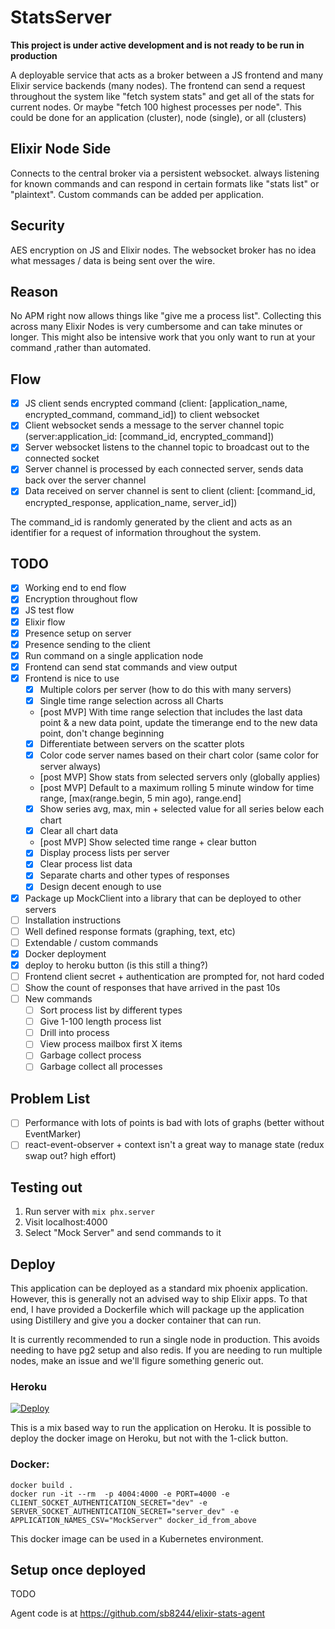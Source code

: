 # StatsServer

**This project is under active development and is not ready to be run in production**

A deployable service that acts as a broker between a JS frontend and many Elixir service backends (many nodes). The frontend can send a request throughout the system like "fetch system stats" and get all of the stats for current nodes. Or maybe "fetch 100 highest processes per node". This could be done for an application (cluster), node (single), or all (clusters)

## Elixir Node Side

Connects to the central broker via a persistent websocket. always listening for known commands and can respond in certain formats like "stats list" or "plaintext". Custom commands can be added per application.

## Security

AES encryption on JS and Elixir nodes. The websocket broker has no idea what messages / data is being sent over the wire.

## Reason

No APM right now allows things like "give me a process list". Collecting this across many Elixir Nodes is very cumbersome and can take minutes or longer. This might also be intensive work that you only want to run at your command ,rather than automated.

## Flow

- [x] JS client sends encrypted command (client: [application_name, encrypted_command, command_id]) to client websocket
- [x] Client websocket sends a message to the server channel topic (server:application_id: [command_id, encrypted_command])
- [x] Server websocket listens to the channel topic to broadcast out to the connected socket
- [x] Server channel is processed by each connected server, sends data back over the server channel
- [x] Data received on server channel is sent to client (client: [command_id, encrypted_response, application_name, server_id])

The command_id is randomly generated by the client and acts as an identifier for a request of information throughout the system.

## TODO

- [x] Working end to end flow
- [x] Encryption throughout flow
- [x] JS test flow
- [x] Elixir flow
- [x] Presence setup on server
- [x] Presence sending to the client
- [x] Run command on a single application node
- [x] Frontend can send stat commands and view output
- [x] Frontend is nice to use
  - [x] Multiple colors per server (how to do this with many servers)
  - [x] Single time range selection across all Charts
  - [post MVP] With time range selection that includes the last data point & a new data point, update the timerange end
        to the new data point, don't change beginning
  - [x] Differentiate between servers on the scatter plots
  - [x] Color code server names based on their chart color (same color for server always)
  - [post MVP] Show stats from selected servers only (globally applies)
  - [post MVP] Default to a maximum rolling 5 minute window for time range, [max(range.begin, 5 min ago), range.end]
  - [x] Show series avg, max, min + selected value for all series below each chart
  - [x] Clear all chart data
  - [post MVP] Show selected time range + clear button
  - [x] Display process lists per server
  - [x] Clear process list data
  - [x] Separate charts and other types of responses
  - [x] Design decent enough to use
- [x] Package up MockClient into a library that can be deployed to other servers
- [ ] Installation instructions
- [ ] Well defined response formats (graphing, text, etc)
- [ ] Extendable / custom commands
- [x] Docker deployment
- [x] deploy to heroku button (is this still a thing?)
- [ ] Frontend client secret + authentication are prompted for, not hard coded
- [ ] Show the count of responses that have arrived in the past 10s
- [ ] New commands
  - [ ] Sort process list by different types
  - [ ] Give 1-100 length process list
  - [ ] Drill into process
  - [ ] View process mailbox first X items
  - [ ] Garbage collect process
  - [ ] Garbage collect all processes

## Problem List

- [ ] Performance with lots of points is bad with lots of graphs (better without EventMarker)
- [ ] react-event-observer + context isn't a great way to manage state (redux swap out? high effort)

## Testing out

1. Run server with `mix phx.server`
2. Visit localhost:4000
3. Select "Mock Server" and send commands to it

## Deploy

This application can be deployed as a standard mix phoenix application. However, this
is generally not an advised way to ship Elixir apps. To that end, I have provided a
Dockerfile which will package up the application using Distillery and give you a
docker container that can run.

It is currently recommended to run a single node in production. This avoids needing
to have pg2 setup and also redis. If you are needing to run multiple nodes, make
an issue and we'll figure something generic out.

### Heroku

[![Deploy](https://www.herokucdn.com/deploy/button.svg)](https://heroku.com/deploy)

This is a mix based way to run the application on Heroku. It is possible to deploy
the docker image on Heroku, but not with the 1-click button.

### Docker:

```
docker build .
docker run -it --rm  -p 4004:4000 -e PORT=4000 -e CLIENT_SOCKET_AUTHENTICATION_SECRET="dev" -e SERVER_SOCKET_AUTHENTICATION_SECRET="server_dev" -e APPLICATION_NAMES_CSV="MockServer" docker_id_from_above
```

This docker image can be used in a Kubernetes environment.

## Setup once deployed

TODO

Agent code is at https://github.com/sb8244/elixir-stats-agent
